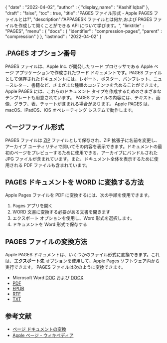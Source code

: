 {
  "date" : "2022-04-02",
  "author" : {
    "display_name" : "Kashif Iqbal"
},
  "draft" : "false",
  "toc" : true,
  "title" :"PAGES ファイル形式 - Apple PAGES ファイルとは?",
  "description":"APPAGESK ファイルとは何か,および PAGES ファイルを作成して開くことができる API について学びます。",
  "linktitle" : "PAGES",
  "menu" : {
    "docs" : {
      "identifier" : "compression-pages",
      "parent" : "compression"
}
},
  "lastmod" : "2022-04-02"
}

## .PAGES オプション番号

PAGES ファイルは、Apple Inc. が開発したワード プロセッサである Apple ページ アプリケーションで作成されたワード ドキュメントです。PAGES ファイルとして保存されたドキュメントには、レポート、ポスター、パンフレット、ニュースレター、書籍など、さまざまな種類のコンテンツを含めることができます。 Apple PAGES には、これらのドキュメント タイプを作成するためのさまざまなテンプレートも用意されています。 PAGES ファイルの内容には、テキスト、画像、グラフ、表、チャートが含まれる場合があります。 Apple PAGES は、macOS、iPadOS、iOS オペレーティング システムで動作します。

## ページファイル形式

PAGES ファイルは [ZIP](/compression/zip/) ファイルとして保存され、ZIP 拡張子に名前を変更し、アーカイブ ユーティリティで開いてその内容を表示できます。ドキュメントの最初のページをプレビューするために使用できる、アーカイブにバンドルされた JPG ファイルが含まれています。また、ドキュメント全体を表示するために使用される PDF ファイルも含まれています。

## PAGES ドキュメントを WORD に変換する方法

Apple Pages ファイルを PDF に変換するには、次の手順を使用できます。

1. Pages アプリを開く
1. WORD 文書に変換する必要がある文書を開きます
1. エクスポート オプションを使用し、Word 形式を選択します。
1. ドキュメントを Word 形式で保存する

## PAGES ファイルの変換方法

Apple PAGES ドキュメントは、いくつかのファイル形式に変換できます。これは、**エクスポート先** オプションを使用して、Apple Pages ソフトウェア内から実行できます。 PAGES ファイルは次のように変換できます。

* Microsoft Word [DOC](/word-processing/doc/) および [DOCX](/word-processing/docx/)
* [PDF](/pdf/)
* [EPUB](/ebook/epub/)
* [RTF](/word-processing/rtf/)
* [TXT](/word-processing/txt/)

## 参考文献

* [ページ ドキュメントの変換](https://support.apple.com/en-us/HT202227)
* [Apple ページ - ウィキペディア](https://en.wikipedia.org/wiki/Pages_(word_processor))

